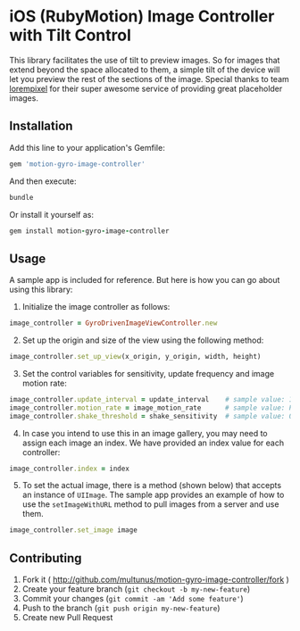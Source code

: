 iOS (RubyMotion) Image Controller with Tilt Control
============================

This library facilitates the use of tilt to preview images. So for images that extend beyond the space allocated to them, a simple tilt of the device will let you preview the rest of the sections of the image. Special thanks to team [lorempixel](http://lorempixel.com/) for their super awesome service of providing great placeholder images.

## Installation

Add this line to your application's Gemfile:
```ruby
gem 'motion-gyro-image-controller'
```

And then execute:
```ruby
bundle
```

Or install it yourself as:
```ruby
gem install motion-gyro-image-controller
```

## Usage

A sample app is included for reference. But here is how you can go about using this library:
1. Initialize the image controller as follows:
```ruby
image_controller = GyroDrivenImageViewController.new
```
2. Set up the origin and size of the view using the following method:
```ruby
image_controller.set_up_view(x_origin, y_origin, width, height)
```
3. Set the control variables for sensitivity, update frequency and image motion rate:
```ruby
image_controller.update_interval = update_interval    # sample value: 1.0/120.0
image_controller.motion_rate = image_motion_rate      # sample value: PI/180.0
image_controller.shake_threshold = shake_sensitivity  # sample value: 0.1
```
4. In case you intend to use this in an image gallery, you may need to assign each image an index. We have provided an index value for each controller:
```ruby
image_controller.index = index
```
5. To set the actual image, there is a method (shown below) that accepts an instance of ```UIImage```. The sample app provides an example of how to use the ```setImageWithURL``` method to pull images from a server and use them.
```ruby
image_controller.set_image image
```

## Contributing

1. Fork it ( http://github.com/multunus/motion-gyro-image-controller/fork )
2. Create your feature branch (`git checkout -b my-new-feature`)
3. Commit your changes (`git commit -am 'Add some feature'`)
4. Push to the branch (`git push origin my-new-feature`)
5. Create new Pull Request